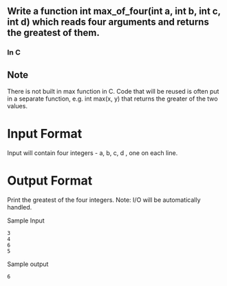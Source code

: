 ## Write a function int max_of_four(int a, int b, int c, int d) which reads four arguments and returns the greatest of them.

### In C

## Note

There is not built in max function in C. Code that will be reused is often put in a separate function, e.g. int max(x, y) that returns the greater of the two values.

# Input Format

Input will contain four integers - a, b, c, d , one on each line.

# Output Format

Print the greatest of the four integers.
Note: I/O will be automatically handled.

Sample Input
```
3
4
6
5
```

Sample output<br>
```
6
```